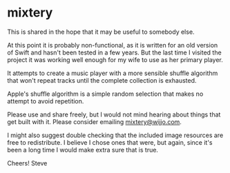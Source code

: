 # mixtery

This is shared in the hope that it may be useful to somebody else.

At this point it is probably non-functional, as it is written for an old
version of Swift and hasn't been tested in a few years. But the last time I
visited the project it was working well enough for my wife to use as her
primary player.

It attempts to create a music player with a more sensible shuffle algorithm
that won't repeat tracks until the complete collection is exhausted.

Apple's shuffle algorithm is a simple random selection that makes no attempt to
avoid repetition.

Please use and share freely, but I would not mind hearing about things that get
built with it. Please consider emailing mixtery@wijjo.com.

I might also suggest double checking that the included image resources are free
to redistribute. I believe I chose ones that were, but again, since it's been a
long time I would make extra sure that is true.

Cheers!
Steve

